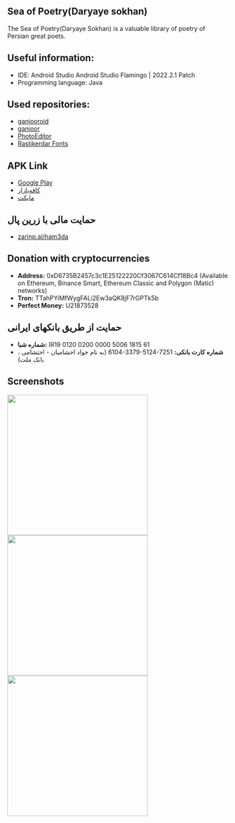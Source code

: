 ## Sea of Poetry(Daryaye sokhan)
 The Sea of Poetry(Daryaye Sokhan) is a valuable library of poetry of Persian great poets.
 
## Useful information:
* IDE: Android Studio Android Studio Flamingo | 2022.2.1 Patch
* Programming language: Java

## Used repositories:
* [ganjooroid](https://github.com/ganjoor/ganjooroid)
* [ganjoor](https://github.com/ganjoor/ganjoor)
* [PhotoEditor](https://github.com/burhanrashid52/PhotoEditor)
* [Rastikerdar Fonts](https://rastikerdar.github.io/)


## APK Link
* [Google Play](https://play.google.com/store/apps/details?id=ir.ham3da.darya)
* [کافه‌بازار](https://cafebazaar.ir/app/ir.ham3da.darya)
* [مایکت](https://myket.ir/app/ir.ham3da.darya)

## حمایت مالی با زرین پال
* [zarinp.al/ham3da](https://zarinp.al/ham3da)

## Donation with cryptocurrencies

* <b>Address:</b> 0xD6735B2457c3c1E25122220Cf3067C614Cf18Bc4 (Available on Ethereum, Binance Smart, Ethereum Classic and Polygon (Matic) networks)
* <b>Tron:</b> TTahPYiMfWygFALi2Ew3aQK8jF7rGPTk5b
* <b>Perfect Money:</b> U21873528

## حمایت از طریق بانکهای ایرانی 
* <b>شماره شبا:</b> <span dir="ltr">IR19 0120 0200 0000 5006 1815 61</span>
* <b>شماره کارت بانکی:</b> <span dir="ltr">6104-3379-5124-7251</span>
 (به نام جواد احشامیان - احتشامی ، بانک ملت)

## Screenshots

<p>
<img width="320" src="screen-02.png"><br>
<img width="320" src="screen-03.png"><br>
<img width="320" src="screen-04.png">
</p>
